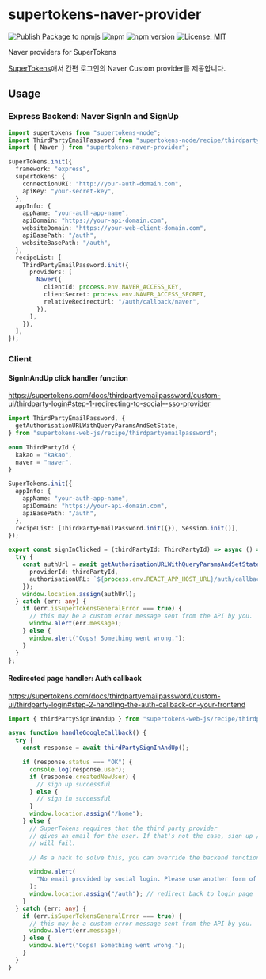 # supertokens-naver-provider

[![Publish Package to npmjs](https://github.com/eunchurn/supertokens-naver-provder/actions/workflows/publish.yml/badge.svg)](https://github.com/eunchurn/supertokens-naver-provder/actions/workflows/publish.yml) ![npm](https://img.shields.io/npm/dw/supertokens-naver-provider) [![npm version](https://badge.fury.io/js/supertokens-naver-provider.svg)](https://badge.fury.io/js/supertokens-naver-provider) [![License: MIT](https://img.shields.io/badge/License-MIT-yellow.svg)](https://opensource.org/licenses/MIT)

Naver providers for SuperTokens

[SuperTokens](https://supertokens.com)애서 간편 로그인의 Naver Custom provider를 제공합니다.

## Usage

### Express Backend: Naver SignIn and SignUp

```typescript
import supertokens from "supertokens-node";
import ThirdPartyEmailPassword from "supertokens-node/recipe/thirdpartyemailpassword";
import { Naver } from "supertokens-naver-provider";

superTokens.init({
  framework: "express",
  supertokens: {
    connectionURI: "http://your-auth-domain.com",
    apiKey: "your-secret-key",
  },
  appInfo: {
    appName: "your-auth-app-name",
    apiDomain: "https://your-api-domain.com",
    websiteDomain: "https://your-web-client-domain.com",
    apiBasePath: "/auth",
    websiteBasePath: "/auth",
  },
  recipeList: [
    ThirdPartyEmailPassword.init({
      providers: [
        Naver({
          clientId: process.env.NAVER_ACCESS_KEY,
          clientSecret: process.env.NAVER_ACCESS_SECRET,
          relativeRedirectUrl: "/auth/callback/naver",
        }),
      ],
    }),
  ],
});
```

### Client

#### SignInAndUp click handler function

<https://supertokens.com/docs/thirdpartyemailpassword/custom-ui/thirdparty-login#step-1-redirecting-to-social--sso-provider>

```typescript
import ThirdPartyEmailPassword, {
  getAuthorisationURLWithQueryParamsAndSetState,
} from "supertokens-web-js/recipe/thirdpartyemailpassword";

enum ThirdPartyId {
  kakao = "kakao",
  naver = "naver",
}

SuperTokens.init({
  appInfo: {
    appName: "your-auth-app-name",
    apiDomain: "https://your-api-domain.com",
    apiBasePath: "/auth",
  },
  recipeList: [ThirdPartyEmailPassword.init({}), Session.init()],
});

export const signInClicked = (thirdPartyId: ThirdPartyId) => async () => {
  try {
    const authUrl = await getAuthorisationURLWithQueryParamsAndSetState({
      providerId: thirdPartyId,
      authorisationURL: `${process.env.REACT_APP_HOST_URL}/auth/callback/${thirdPartyId}`,
    });
    window.location.assign(authUrl);
  } catch (err: any) {
    if (err.isSuperTokensGeneralError === true) {
      // this may be a custom error message sent from the API by you.
      window.alert(err.message);
    } else {
      window.alert("Oops! Something went wrong.");
    }
  }
};
```

#### Redirected page handler: Auth callback

<https://supertokens.com/docs/thirdpartyemailpassword/custom-ui/thirdparty-login#step-2-handling-the-auth-callback-on-your-frontend>

```typescript
import { thirdPartySignInAndUp } from "supertokens-web-js/recipe/thirdpartyemailpassword";

async function handleGoogleCallback() {
  try {
    const response = await thirdPartySignInAndUp();

    if (response.status === "OK") {
      console.log(response.user);
      if (response.createdNewUser) {
        // sign up successful
      } else {
        // sign in successful
      }
      window.location.assign("/home");
    } else {
      // SuperTokens requires that the third party provider
      // gives an email for the user. If that's not the case, sign up / in
      // will fail.

      // As a hack to solve this, you can override the backend functions to create a fake email for the user.

      window.alert(
        "No email provided by social login. Please use another form of login",
      );
      window.location.assign("/auth"); // redirect back to login page
    }
  } catch (err: any) {
    if (err.isSuperTokensGeneralError === true) {
      // this may be a custom error message sent from the API by you.
      window.alert(err.message);
    } else {
      window.alert("Oops! Something went wrong.");
    }
  }
}
```
